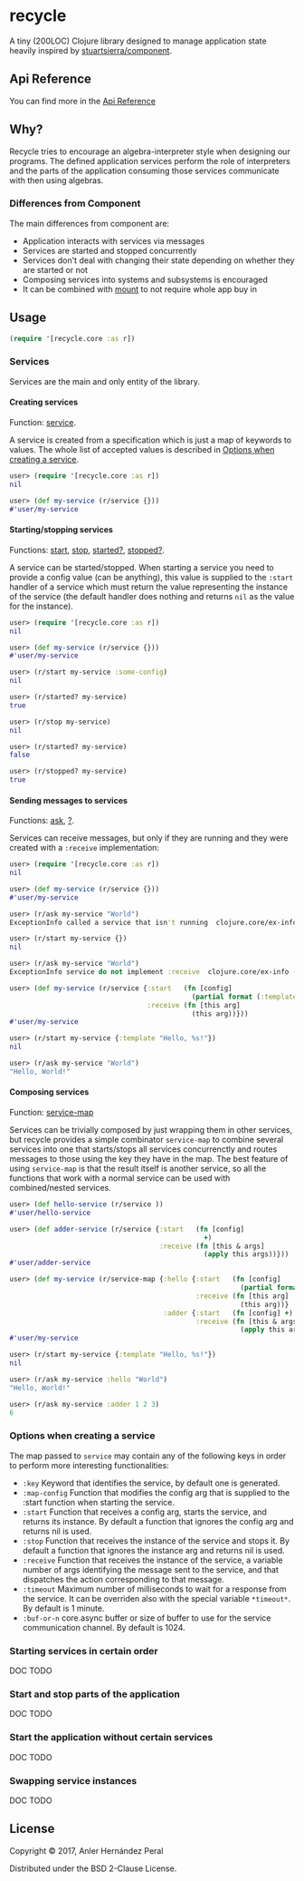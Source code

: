 # recycle

A tiny (200LOC) Clojure library designed to manage application state
heavily inspired by
[stuartsierra/component](https://github.com/stuartsierra/component).

## Api Reference

You can find more in the [Api Reference](https://anler.github.io/recycle/)

## Why?

Recycle tries to encourage an algebra-interpreter style when designing
our programs. The defined application services perform the role of
interpreters and the parts of the application consuming those services
communicate with then using algebras.

### Differences from Component

The main differences from component are:
- Application interacts with services via messages
- Services are started and stopped concurrently
- Services don't deal with changing their state depending on whether
  they are started or not
- Composing services into systems and subsystems is encouraged
- It can be combined with [mount](https://github.com/tolitius/mount)
  to not require whole app buy in

## Usage

``` clojure
(require '[recycle.core :as r])
```

### Services

Services are the main and only entity of the library.

#### Creating services

Function: [service](https://anler.github.io/recycle/recycle.core.html#var-service).

A service is created from a specification which is just a map of keywords to values. The whole list of accepted values is described in [Options when creating a service](#options-when-creating-a-service).

``` clojure
user> (require '[recycle.core :as r])
nil

user> (def my-service (r/service {}))
#'user/my-service
```

#### Starting/stopping services

Functions: [start](https://anler.github.io/recycle/recycle.core.html#var-start), [stop](https://anler.github.io/recycle/recycle.core.html#var-stop), [started?](https://anler.github.io/recycle/recycle.core.html#var-started.3F), [stopped?](https://anler.github.io/recycle/recycle.core.html#var-stopped.3F).

A service can be started/stopped. When starting a service you need to
provide a config value (can be anything), this value is supplied to
the `:start` handler of a service which must return the value
representing the instance of the service (the default handler does
nothing and returns `nil` as the value for the instance).

``` clojure
user> (require '[recycle.core :as r])
nil

user> (def my-service (r/service {}))
#'user/my-service

user> (r/start my-service :some-config)
nil

user> (r/started? my-service)
true

user> (r/stop my-service)
nil

user> (r/started? my-service)
false

user> (r/stopped? my-service)
true
```

#### Sending messages to services

Functions: [ask](https://anler.github.io/recycle/recycle.core.html#var-ask), [?](https://anler.github.io/recycle/recycle.core.html#var-.3F).

Services can receive messages, but only if they are running and they
were created with a `:receive` implementation:

``` clojure
user> (require '[recycle.core :as r])
nil

user> (def my-service (r/service {}))
#'user/my-service

user> (r/ask my-service "World")
ExceptionInfo called a service that isn't running  clojure.core/ex-info (core.clj:4617)

user> (r/start my-service {})
nil

user> (r/ask my-service "World")
ExceptionInfo service do not implement :receive  clojure.core/ex-info (core.clj:4617)

user> (def my-service (r/service {:start   (fn [config]
                                             (partial format (:template config)))
                                  :receive (fn [this arg]
                                             (this arg))}))
#'user/my-service

user> (r/start my-service {:template "Hello, %s!"})
nil

user> (r/ask my-service "World")
"Hello, World!"
```

#### Composing services

Function: [service-map](https://anler.github.io/recycle/recycle.core.html#var-service-map)

Services can be trivially composed by just wrapping them in other
services, but recycle provides a simple combinator `service-map` to
combine several services into one that starts/stops all services
concurrenctly and routes messages to those using the key they have in
the map. The best feature of using `service-map` is that the result
itself is another service, so all the functions that work with a
normal service can be used with combined/nested services.

``` clojure
user> (def hello-service (r/service ))
#'user/hello-service

user> (def adder-service (r/service {:start   (fn [config]
                                                +)
                                     :receive (fn [this & args]
                                                (apply this args))}))
#'user/adder-service

user> (def my-service (r/service-map {:hello {:start   (fn [config]
                                                         (partial format (:template config)))
                                              :receive (fn [this arg]
                                                         (this arg))}
                                      :adder {:start   (fn [config] +)
                                              :receive (fn [this & args]
                                                         (apply this args))}}
#'user/my-service

user> (r/start my-service {:template "Hello, %s!"})
nil

user> (r/ask my-service :hello "World")
"Hello, World!"

user> (r/ask my-service :adder 1 2 3)
6
```

### Options when creating a service

The map passed to `service` may contain any of the following keys in
order to perform more interesting functionalities:

- `:key` Keyword that identifies the service, by default one is generated.
- `:map-config` Function that modifies the config arg that is supplied to the :start function when starting the service.
- `:start` Function that receives a config arg, starts the service, and returns its instance. By default a function that ignores the config arg and returns nil is used.
- `:stop` Function that receives the instance of the service and stops it. By default a function that ignores the instance arg and returns nil is used.
- `:receive` Function that receives the instance of the service, a variable number of args identifying the message sent to the service, and that dispatches the action corresponding to that message.
- `:timeout` Maximum number of milliseconds to wait for a response from the service. It can be overriden also with the special variable `*timeout*`. By default is 1 minute.
- `:buf-or-n` core.async buffer or size of buffer to use for the service communication channel. By default is 1024.

### Starting services in certain order

DOC TODO

### Start and stop parts of the application

DOC TODO

### Start the application without certain services

DOC TODO

### Swapping service instances

DOC TODO

## License

Copyright © 2017, Anler Hernández Peral

Distributed under the BSD 2-Clause License.
